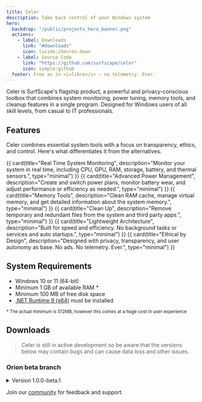 ```yaml
---
title: Celer
description: Take back control of your Windows system
hero:
  backdrop: "/public/projects_hero_banner.png"
  actions:
    - label: Downloads
      link: "#downloads"
      icon: lucide:chevron-down
    - label: Source Code
      link: "https://github.com/surfscape/celer"
      icon: simple:github
  footer: Free as in <i>libre</i> — no telemetry. Ever.
---
```


Celer is SurfScape's flagship product, a powerful and privacy-conscious toolbox that combines system monitoring, power tuning, memory tools, and cleanup features in a single program. Designed for Windows users of all skill levels, from casual to IT professionals.

## Features

Celer combines essential system tools with a focus on transparency, ethics, and control. Here's what differentiates it from the alternatives.

<div class="steel-grid">

{{ card(title="Real Time System Monitoring", description="Monitor your system in real time, including CPU, GPU, RAM, storage, battery, and thermal sensors.", type="minimal") }}
{{ card(title="Advanced Power Management", description="Create and switch power plans, monitor battery wear, and adjust performance or efficiency as needed.", type="minimal") }}
{{ card(title="Memory Tools", description="Clean RAM cache, manage virtual memory, and get detailed information about the system memory.", type="minimal") }}
{{ card(title="Clean Up", description="Remove temporary and redundant files from the system and third party apps.", type="minimal") }}
{{ card(title="Lightweight Architecture", description="Built for speed and efficiency. No background tasks or services and auto startups.", type="minimal") }}
{{ card(title="Ethical by Design", description="Designed with privacy, transparency, and user autonomy as base. No ads. No telemetry. Ever.", type="minimal") }}

</div>

<!-- ## Screenshots -->

## System Requirements

- Windows 10 or 11 (64-bit)
- Minimum 1 GB of available RAM \*
- Minimum 100 MB of free disk space
- [.NET Runtime 9 (x64)](https://dotnet.microsoft.com/en-us/download/dotnet/thank-you/runtime-desktop-9.0.5-windows-x64-installer) must be installed

<small>\* The actual minimum is 512MB, however this comes at a huge cost in user experience</small>

## Downloads

> Celer is still in active development so be aware that the versions below may contain bugs and can cause data loss and other issues.

### Orion beta branch

<details>
<summary>Version 1.0.0-beta.1</summary>
<a href="https://github.com/surfscape/celer/releases/download/v1.0.0-beta.1/setup_debug.exe" download>x64 Portuguese - setup_debug.exe</a>
</details>

Join our [community](/community) for feedback and support.

<!-- ## Support -->
